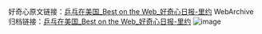 好奇心原文链接：[乒乓在美国_Best on the Web_好奇心日报-里约](https://www.qdaily.com/articles/2826.html)
WebArchive归档链接：[乒乓在美国_Best on the Web_好奇心日报-里约](http://web.archive.org/web/20190623151519/https://www.qdaily.com/articles/2826.html)
![image](http://ww3.sinaimg.cn/large/007d5XDply1g3v6l8br78j30u0296qic)